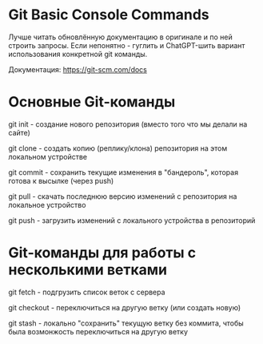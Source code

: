 # Git Basic Console Commands
Лучше читать обновлённую документацию в оригинале и по ней строить запросы. Если непонятно - гуглить и ChatGPT-шить вариант использования конкретной git команды.

Документация: https://git-scm.com/docs

# Основные Git-команды
git init - создание нового репозитория (вместо того что мы делали на сайте)

git clone - создать копию (реплику/клона) репозитория на этом локальном устройстве

git commit - сохранить текущие изменения в "бандероль", которая готова к высылке (через push)

git pull - скачать последнюю версию изменений с репозитория на локальное устройство

git push - загрузить изменений с локального устройства в репозиторий

# Git-команды для работы с несколькими ветками

git fetch - подгрузить список веток с сервера

git checkout - переключиться на другую ветку (или создать новую)

git stash - локально "сохранить" текущую ветку без коммита, чтобы была возмонжость переключиться на другую ветку
